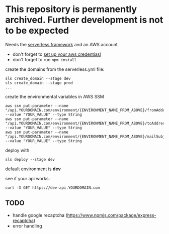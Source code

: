 # This repository is permanently archived.  Further development is not to be expected


Needs the [serverless framework](https://serverless.com/) and an AWS account

* don't forget to [set up your aws credentiasl](https://serverless.com/framework/docs/providers/aws/guide/credentials/)
* don't forget to run `npm install`

create the domains from the serverless.yml file:

```
sls create_domain --stage dev
sls create_domain --stage prod
...
```

create the environmental variables in AWS SSM

```
aws ssm put-parameter --name "/api.YOURDOMAIN.com/environment/{ENVIRONMENT_NAME_FROM_ABOVE}/fromAddress" --value "YOUR_VALUE" --type String
aws ssm put-parameter --name "/api.YOURDOMAIN.com/environment/{ENVIRONMENT_NAME_FROM_ABOVE}/toAddress" --value "YOUR_VALUE" --type String
aws ssm put-parameter --name "/api.YOURDOMAIN.com/environment/{ENVIRONMENT_NAME_FROM_ABOVE}/mailSubject" --value "YOUR_VALUE" --type String
```

deploy with

```
sls deploy --stage dev
```

default environment is **dev**

see if your api works:

```
curl -X GET https://dev-api.YOURDOMAIN.com 
```

## TODO
* handle google recaptcha (https://www.npmjs.com/package/express-recaptcha)
* error handling
